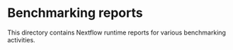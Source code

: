 # Benchmarking reports 

This directory contains Nextflow runtime reports for various benchmarking activities. 

